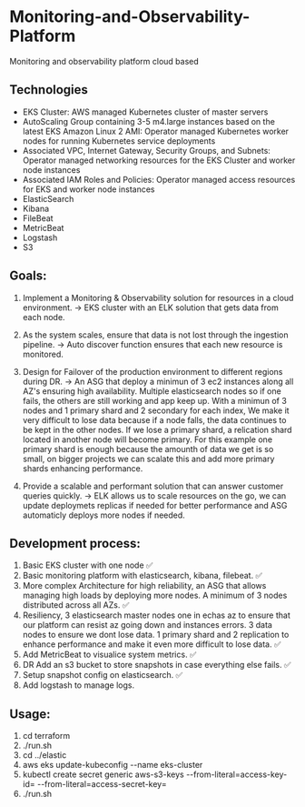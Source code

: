 # Monitoring-and-Observability-Platform
Monitoring and observability platform cloud based

## Technologies
- EKS Cluster: AWS managed Kubernetes cluster of master servers
- AutoScaling Group containing 3-5 m4.large instances based on the latest EKS Amazon Linux 2 AMI: Operator managed Kubernetes worker nodes for running Kubernetes service deployments
- Associated VPC, Internet Gateway, Security Groups, and Subnets: Operator managed networking resources for the EKS Cluster and worker node instances
- Associated IAM Roles and Policies: Operator managed access resources for EKS and worker node instances
- ElasticSearch
- Kibana
- FileBeat
- MetricBeat
- Logstash
- S3


## Goals:
1. Implement a Monitoring & Observability solution for resources in a cloud environment. -> EKS cluster with an ELK solution that gets data from each node.

2. As the system scales, ensure that data is not lost through the ingestion pipeline. -> Auto discover function ensures that each new resource is monitored.

3. Design for Failover of the production environment to different regions during DR. -> An ASG that deploy a minimun of 3 ec2 instances along all AZ's ensuring high availability. Multiple elasticsearch nodes so if one fails, the others are still working and app keep up. With a minimun of 3 nodes and 1 primary shard and 2 secondary for each index, We make it very difficult to lose data because if a node falls, the data continues to be kept in the other nodes. If we lose a primary shard, a relication shard located in another node will become primary. For this example one primary shard is enough because the amounth of data we get is so small, on bigger projects we can scalate this and add more primary shards enhancing performance.

4. Provide a scalable and performant solution that can answer customer queries quickly. -> ELK allows us to scale resources on the go, we can update deploymets replicas if needed for better performance and ASG automaticly deploys more nodes if needed.


## Development process:
1. Basic EKS cluster with one node ✅
2. Basic monitoring platform with elasticsearch, kibana, filebeat. ✅
3. More complex Architecture for high reliability, an ASG that allows managing high loads by deploying more nodes. A minimum of 3 nodes distributed across all AZs. ✅
4. Resiliency, 3 elasticsearch master nodes one in echas az to ensure that our platform can resist az going down and instances errors. 3 data nodes to ensure we dont lose data. 1 primary shard and 2 replication to enhance performance and make it even more difficult to lose data. ✅
5. Add  MetricBeat to visualice system metrics. ✅
6. DR Add an s3 bucket to store snapshots in case everything else fails. ✅
7. Setup snapshot config on elasticsearch. ✅
8. Add logstash to manage logs.

## Usage:
1. cd terraform
2. ./run.sh
3. cd ../elastic
4. aws eks update-kubeconfig --name eks-cluster
5. kubectl create secret generic aws-s3-keys --from-literal=access-key-id=<YOUR AWS ID> --from-literal=access-secret-key=<YOUR AWS SECRET KEY>
6. ./run.sh